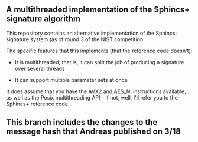 ## A multithreaded implementation of the Sphincs+ signature algorithm

This repository contains an alternative implementation of the Sphincs+ signature system (as of round 3 of the NIST competition

The specific features that this implements (that the reference code doesn't):

- It is multithreaded; that is, it can split the job of producing a signature over several threads

- It can support multiple parameter sets at once

It does assume that you have the AVX2 and AES_NI instructions available, as well as the Posix multithreading API - if not, well, I'll refer you to the Sphincs+ reference code...

## This branch includes the changes to the message hash that Andreas published on 3/18
